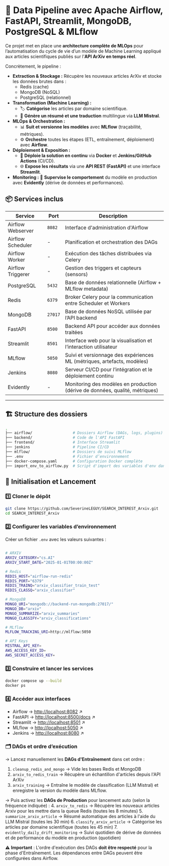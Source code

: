 # 🚀 Data Pipeline avec Apache Airflow, FastAPI, Streamlit, MongoDB, PostgreSQL & MLflow

Ce projet met en place une **architecture complète de MLOps** pour l’automatisation du cycle de vie d’un modèle de Machine Learning appliqué aux articles scientifiques publiés sur l’**API ArXiv en temps réel**.

Concrètement, le pipeline :
* **Extraction & Stockage :** Récupère les nouveaux articles ArXiv et stocke les données brutes dans :
    * Redis (cache)
    * MongoDB (NoSQL)
    * PostgreSQL (relationnel)
* **Transformation (Machine Learning) :**
    * 🏷️ **Catégorise** les articles par domaine scientifique.
    * 📝 **Génère un résumé et une traduction** multilingue via **LLM Mistral**.
* **MLOps & Orchestration :**
    * 📊 **Suit et versionne les modèles** avec **MLflow** (traçabilité, métriques).
    * ⚙️ **Orchestre** toutes les étapes (ETL, entraînement, déploiement) avec **Airflow**.
* **Déploiement & Exposition :**
    * 🚀 **Déploie la solution en continu** via **Docker** et **Jenkins/GitHub Actions** (CI/CD).
    * 🌐 **Expose les résultats** via une **API REST (FastAPI)** et une interface **Streamlit**.
* **Monitoring :** 👀 **Supervise le comportement** du modèle en production avec **Evidently** (dérive de données et performances).


## 📦 Services inclus

| Service               | Port    | Description |
|-----------------------|---------|-------------|
| Airflow Webserver     | `8082`  | Interface d'administration d'Airflow |
| Airflow Scheduler     | -       | Planification et orchestration des DAGs |
| Airflow Worker        | -       | Exécution des tâches distribuées via Celery |
| Airflow Triggerer     | -       | Gestion des triggers et capteurs (sensors) |
| PostgreSQL            | `5432`  | Base de données relationnelle (Airflow + MLflow metadata) |
| Redis                 | `6379`  | Broker Celery pour la communication entre Scheduler et Workers |
| MongoDB               | `27017` | Base de données NoSQL utilisée par l’API backend |
| FastAPI               | `8500`  | Backend API pour accéder aux données traitées |
| Streamlit             | `8501`  | Interface web pour la visualisation et l’interaction utilisateur |
| MLflow                | `5050`  | Suivi et versionnage des expériences ML (métriques, artefacts, modèles) |
| Jenkins               | `8080`  | Serveur CI/CD pour l’intégration et le déploiement continu |
| Evidently             | -       | Monitoring des modèles en production (dérive de données, qualité, métriques) |

---

## 🏗️ Structure des dossiers

```bash
.
├── airflow/                  # Dossiers Airflow (DAGs, logs, plugins)
├── backend/                  # Code de l'API FastAPI
├── frontend/                 # Interface Streamlit
├── jenkins                   # Pipeline CI/CD 
├── mlflow/                   # Dossiers de suivi MLflow
├── .env                      # Fichier d’environnement
├── docker-compose.yaml       # Configuration Docker complète
├── import_env_to_airflow.py  # Script d'import des variables d'env dans Airflow

```

## 🚀 Initialisation et Lancement

### 1️⃣ Cloner le dépôt
```bash
git clone https://github.com/SeverineLEGUY/SEARCH_INTEREST_Arxiv.git
cd SEARCH_INTEREST_Arxiv
```

### 2️⃣ Configurer les variables d’environnement

Créer un fichier `.env` avec les valeurs suivantes :  
```bash

# ARXIV
ARXIV_CATEGORY="cs.AI"
ARXIV_START_DATE="2025-01-01T00:00:00Z"

# Redis
REDIS_HOST="airflow-run-redis"
REDIS_PORT="6379"
REDIS_TRAINQ="arxiv_classifier_train_test"
REDIS_CLASSQ="arxiv_classifier"

# MongoDB
MONGO_URI="mongodb://backend-run-mongodb:27017/"
MONGO_DB="arxiv"
MONGO_SUMMARIZE="arxiv_summaries"
MONGO_CLASSIFY="arxiv_classifications"

# MLflow
MLFLOW_TRACKING_URI=http://mlflow:5050

# API Keys
MISTRAL_API_KEY=
AWS_ACCESS_KEY_ID=
AWS_SECRET_ACCESS_KEY=

```
### 3️⃣ Construire et lancer les services
```bash
docker compose up --build
docker ps
```     
### 4️⃣ Accéder aux interfaces

* Airflow → [http://localhost:8082](http://localhost:8082) ↗️
* FastAPI → [http://localhost:8500/docs](http://localhost:8500/docs) ↗️
* Streamlit → [http://localhost:8501](http://localhost:8501) ↗️
* MLflow → [http://localhost:5050](http://localhost:5050) ↗️
* Jenkins → [http://localhost:8080](http://localhost:8080) ↗️



### 🗂️ DAGs et ordre d’exécution

→ Lancez manuellement les **DAGs d'Entraînement** dans cet ordre :
1.  `cleanup_redis_and_mongo` → Vide les bases Redis et MongoDB
2.  `arxiv_to_redis_train` → Récupère un échantillon d'articles depuis l'API ArXiv
3.  `arxiv_training` → Entraîne le modèle de classification (LLM Mistral) et enregistre la version du modèle dans MLflow.

→ Puis activez les **DAGs de Production** pour lancement auto (selon la fréquence indiquée) :
4.  `arxiv_to_redis` → Récupère les nouveaux articles Arxiv pour les mettre dans la queue Redis (toutes les 8 minutes)
5.  `summarize_arxiv_article` → Résumé automatique des articles à l'aide du LLM Mistral (toutes les 30 min)
6.  `classify_arxiv_article` → Catégorise les articles par domaine scientifique (toutes les 45 min)
7.  `evidently_daily_drift_monitoring`  → Suivi quotidien de dérive de données et de performance du modèle en production (quotidien)

⚠️ **Important** : L'ordre d'exécution des DAGs **doit être respecté** pour la phase d'Entraînement. Les dépendances entre DAGs peuvent être configurées dans Airflow.